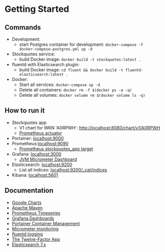 # Getting Started

## Commands
* Development:
  * start Postgres container for development: `docker-compose -f docker-compose-postgres.yml up -d`
* Stockquotes service:
  * build Docker image: `docker build -t stockquotes:latest .`
* fluentd with Elasticsearch plugin:
  * build Docker image: `cd fluent && docker build -t fluentd-elasticsearch:latest .`
* Docker: 
  * Start all services: `docker-compose up -d`
  * Delete all containers: `docker rm -f $(docker ps -a -q)` 
  * Delete all volumes: `docker volume rm $(docker volume ls -q)`

## How to run it
* Stockquotes app
  * V1 chart for WKN 'A0RPWH': [http://localhost:8080/chart/v1/A0RPWH](http://localhost:8080/chart/v1/A0RPWH)
  * [Prometheus actuator](http://localhost:8080/actuator/prometheus)
* Portainer: [localhost:9000](http://localhost:9000)
* Prometheus:[localhost:9090](http://localhost:9090)
  * [Prometheus stockquotes_app target](http://localhost:9090/targets?search=#pool-stockquotes_app)
* Grafana: [localhost:3000](http://localhost:3000)
  * [JVM Micrometer Dashboard](https://grafana.com/grafana/dashboards/4701-jvm-micrometer/)
* Elasticsearch: [localhost:9200](http://localhost:9200)
  * List all indices: [localhost:9200/_cat/indices](http://localhost:9200/_cat/indices)
* Kibana: [localhost:5601](http://localhost:5601) 

## Documentation
* [Google Charts](https://developers.google.com/chart/interactive/docs)
* [Apache Maven](https://maven.apache.org/guides/index.html)
* [Prometheus Timeseries](https://prometheus.io/docs/introduction/overview/)
* [Grafana Dashboards](https://grafana.com/docs/)
* [Portainer Container Management](https://docs.portainer.io/)
* [Micrometer monitoring](https://micrometer.io/)
* [fluentd logging](https://docs.fluentd.org/)
* [The Twelve-Factor App](https://12factor.net/)
* [Elasticsearch 7.x](https://www.elastic.co/guide/en/elasticsearch/reference/7.17/elasticsearch-intro.html)
